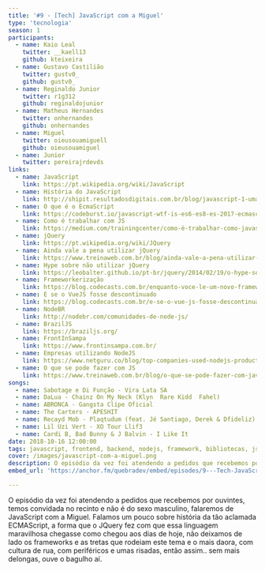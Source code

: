 ```yaml
---
title: '#9 - [Tech] JavaScript com a Miguel'
type: 'tecnologia'
season: 1
participants:
  - name: Kaio Leal
    twitter: __kaell13
    github: kteixeira
  - name: Gustavo Castilião
    twitter: gustv0_
    github: gustv0_
  - name: Reginaldo Junior
    twitter: r1g312
    github: reginaldojunior
  - name: Matheus Hernandes
    twitter: onhernandes
    github: onhernandes
  - name: Miguel
    twitter: oieusouamiguell
    github: oieusouamiguel
  - name: Junior
    twitter: pereirajrdevds
links:
  - name: JavaScript
    link: https://pt.wikipedia.org/wiki/JavaScript
  - name: História do JavaScript
    link: http://shipit.resultadosdigitais.com.br/blog/javascript-1-uma-breve-historia-da-linguagem/
  - name: O que é o EcmaScript
    link: https://codeburst.io/javascript-wtf-is-es6-es8-es-2017-ecmascript-dca859e4821c
  - name: Como é trabalhar com JS
    link: https://medium.com/trainingcenter/como-é-trabalhar-como-javascript-developer-por-júlia-rizza-c46d8841b997
  - name: jQuery
    link: https://pt.wikipedia.org/wiki/JQuery
  - name: Ainda vale a pena utilizar jQuery
    link: https://www.treinaweb.com.br/blog/ainda-vale-a-pena-utilizar-o-jquery/
  - name: Hype sobre não utilizar jQuery
    link: https://leobalter.github.io/pt-br/jquery/2014/02/19/o-hype-sobre-não-utilizar-jquery.html
  - name: Frameworkerização
    link: https://blog.codecasts.com.br/enquanto-voce-le-um-novo-framework-js-nasce-sqn-6da38ed0a0e9
  - name: E se o VueJS fosse descontinuado
    link: https://blog.codecasts.com.br/e-se-o-vue-js-fosse-descontinuado-6ba56eb5a751
  - name: NodeBR
    link: http://nodebr.com/comunidades-de-node-js/
  - name: BrazilJS
    link: https://braziljs.org/
  - name: FrontInSampa
    link: https://www.frontinsampa.com.br/
  - name: Empresas utilizando NodeJS
    link: https://www.netguru.co/blog/top-companies-used-nodejs-production
  - name: O que se pode fazer com JS
    link: https://www.treinaweb.com.br/blog/o-que-se-pode-fazer-com-javascript-hoje-em-dia/
songs:
  - name: Sabotage e Di Função - Vira Lata SA
  - name: DaLua - Chainz On My Neck (Klyn  Rare Kidd  Fahel)
  - name: ABRONCA - Gangsta Clipe Oficial
  - name: The Carters - APESHIT
  - name: Recayd Mob - Plaqtudum (feat. Jé Santiago, Derek & Dfideliz) (prod. Lucas Spike)
  - name: Lil Uzi Vert - XO Tour Llif3
  - name: Cardi B, Bad Bunny & J Balvin - I Like It
date: 2018-10-16 12:00:00
tags: javascript, frontend, backend, nodejs, framework, bibliotecas, js, quebradev, comunidade, conhecimento, tecnologia
cover: /images/javascript-com-a-miguel.png
description: O episódio da vez foi atendendo a pedidos que recebemos por ouvintes, temos convidada no recinto e não é do sexo masculino, falaremos de JavaScript com a Miguel.
embed_url: 'https://anchor.fm/quebradev/embed/episodes/9---Tech-JavaScript-com-a-Miguel-eclvbe'

---
```


O episódio da vez foi atendendo a pedidos que recebemos por ouvintes, temos convidada no recinto e não é do sexo masculino, falaremos de JavaScript com a Miguel.
Falamos um pouco sobre história da tão aclamada ECMAScript, a forma que o JQuery fez com que essa linguagem maravilhosa chegasse como chegou aos dias de hoje, não deixamos de lado os frameworks e as tretas que rodeiam este tema e o mais daora, com cultura de rua, com periféricos e umas risadas, então assim.. sem mais delongas, ouve o bagulho aí.
